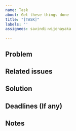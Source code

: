 ```yaml
---
name: Task
about: Get these things done
title: "[TASK]"
labels: ''
assignees: savindi-wijenayaka

---
```


## Problem

## Related issues

## Solution

## Deadlines (If any)

## Notes
